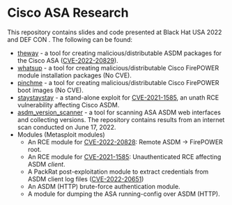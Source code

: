 # Cisco ASA Research

This repository contains slides and code presented at Black Hat USA 2022 and DEF CON . The following can be found:

* [theway](https://github.com/jbaines-r7/theway) - a tool for creating malicious/distributable ASDM packages for the Cisco ASA ([CVE-2022-20829](https://nvd.nist.gov/vuln/detail/CVE-2022-20829)).
* [whatsup](https://github.com/jbaines-r7/whatsup) - a tool for creating malicious/distributable Cisco FirePOWER module installation packages (No CVE).
* [pinchme](https://github.com/jbaines-r7/pinchme) - a tool for creating malicious/distributable Cisco FirePOWER boot images (No CVE).
* [staystaystay](https://github.com/jbaines-r7/staystaystay) - a stand-alone exploit for [CVE-2021-1585](https://nvd.nist.gov/vuln/detail/CVE-2021-1585), an unath RCE vulnerability affecting Cisco ASDM.
* [asdm_version_scanner](https://github.com/jbaines-r7/asdm_version_scanner) - a tool for scanning ASA ASDM web interfaces and collecting versions. The repository contains results from an internet scan conducted on June 17, 2022.
* Modules (Metasploit modules)
  * An RCE module for [CVE-2022-20828](https://nvd.nist.gov/vuln/detail/CVE-2022-20828): Remote ASDM -> FirePOWER root.
  * An RCE module for [CVE-2021-1585](https://nvd.nist.gov/vuln/detail/CVE-2021-1585): Unauthenticated RCE affecting ASDM *client*.
  * A PackRat post-exploitation module to extract credentials from ASDM client log files ([CVE-2022-20651](https://nvd.nist.gov/vuln/detail/CVE-2022-20651))
  * An ASDM (HTTP) brute-force authentication module.
  * A module for dumping the ASA running-config over ASDM (HTTP).
